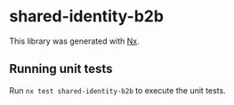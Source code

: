 # shared-identity-b2b

This library was generated with [Nx](https://nx.dev).

## Running unit tests

Run `nx test shared-identity-b2b` to execute the unit tests.

